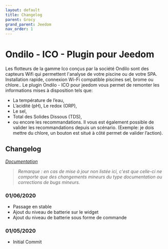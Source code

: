 ```yaml
---
layout: default
title: Changelog
parent: Grocy
grand_parent: Jeedom
nav_order: 1
---
```


# Ondilo - ICO - Plugin pour Jeedom

Les flotteurs de la gamme Ico conçus par la société Ondilo sont des capteurs Wifi qui permettent l'analyse de votre piscine ou de votre SPA. Installation rapide, connexion Wi-Fi compatible piscines sel, brome ou chlore.. Le plugin Ondilo - ICO pour jeedom vous permet de remonter les informations mises à disposition tels que: 

- La température de l’eau, 
- L’acidité (pH), Le redox (ORP), 
- Le sel, 
- Total des Solides Dissous (TDS), 
- ou encore les recommandations. Il vous est également possible de valider les recommandations depuis un scénario. (Exemple: je dois mettre du chlore, un bouton est situé à côté permet de valider l’action). 

## Changelog

*[Documentation](Grcoy.md)*

>*Remarque : en cas de mise à jour non listée ici, c'est que celle-ci ne comporte que des changements mineurs du type documentation ou corrections de bugs mineurs.*

### 01/06/2020
- Passage en stable
- Ajout du niveau de batterie sur le widget
- Ajout du niveau de batterie sous forme de commande

### 01/05/2020
- Initial Commit